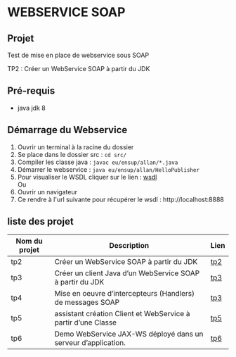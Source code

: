 # WEBSERVICE SOAP

## Projet

Test de mise en place de webservice sous SOAP

TP2 : Créer un WebService SOAP à partir du JDK

## Pré-requis
* java jdk 8

## Démarrage du Webservice
1. Ouvrir un terminal à la racine du dossier
2. Se place dans le dossier src : ```cd src/```
3. Compiler les classe java : ```javac eu/ensup/allan/*.java```
4. Démarrer le webservice : ```java eu/ensup/allan/HelloPublisher```
5. Pour visualiser le WSDL cliquer sur le lien : [wsdl](http://localhost:8888/hello?wsdl)
<br/> Ou
6. Ouvrir un navigateur
7. Ce rendre à l'url suivante pour récupérer le wsdl :  http://localhost:8888

## liste des projet

Nom du projet | Description | Lien
---|---|----
tp2|Créer un WebService SOAP à partir du JDK| [tp2](https://github.com/asemin08/WebServicesSOAP)
tp3|Créer un client Java d’un WebService SOAP à partir du JDK| [tp3](https://github.com/asemin08/WebServicesSOAP/tree/tp3)
tp4|Mise en oeuvre d’intercepteurs (Handlers) de messages SOAP | [tp3](https://github.com/asemin08/WebServicesSOAP/tree/tp4)
tp5|assistant création Client et WebService à partir d’une Classe  | [tp5](https://github.com/asemin08/WebServicesSOAP/tree/tp5)
tp6|Demo WebService JAX-WS déployé dans un serveur d’application. |[tp6](https://github.com/asemin08/WebServicesSOAP/tree/tp6)
